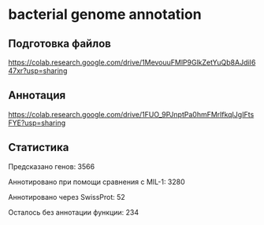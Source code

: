 # bacterial genome annotation

## Подготовка файлов
https://colab.research.google.com/drive/1MevouuFMlP9GlkZetYuQb8AJdiI647xr?usp=sharing

## Аннотация
https://colab.research.google.com/drive/1FUO_9PJnptPa0hmFMrlfkqIJgIFtsFYE?usp=sharing


## Статистика
Предсказано генов: 3566

Аннотировано при помощи сравнения с MIL-1: 3280

Аннотировано через SwissProt: 52

Осталось без аннотации функции: 234

